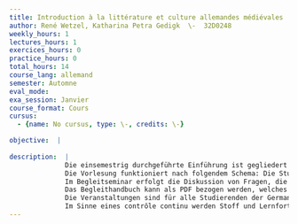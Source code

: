 ```yaml
---
title: Introduction à la littérature et culture allemandes médiévales
author: René Wetzel, Katharina Petra Gedigk  \-  32D0248
weekly_hours: 1
lectures_hours: 1
exercices_hours: 0
practice_hours: 0
total_hours: 14
course_lang: allemand
semester: Automne
eval_mode: 
exa_session: Janvier
course_format: Cours
cursus:
  - {name: No cursus, type: \-, credits: \-}

objective:  |
            
description:  |
              Die einsemestrig durchgeführte Einführung ist gegliedert in Vorlesung (cours) und Begleitseminar (séminaire).
              Die Vorlesung funktioniert nach folgendem Schema: Die Studierenden bereiten sich auf die Stunde durch das Lesen eines Kapitels im Begleithandbuch vor. Darin werden auf dem Hintergrund der mittelalterlichen historisch-sozialen Gegebenheiten Hauptthemen der mediävistischen Literaturwissenschaft angeschnitten, vor allem solche, an denen der Kontrast zur neuzeitlichen Literatur und deren Bedingungen deutlich wird: literarische und sprachliche Medien, typische Stoffe und Formen in Relation zu den Träger:innnen mittelalterlicher Literatur (Autor:innen- und Rezipient:innengruppen) und der höfischen Kultur überhaupt. Zugleich werden auch verschiedene methodische Zugänge zu den einzelnen Themenbereichen vorgestellt. Die Vorlesung selbst vertieft und illustriert einzelne Aspekte des jeweiligen Themas anhand weiterer konkreter Beispiele. 
              Im Begleitseminar erfolgt die Diskussion von Fragen, die sich aus der individuellen Lektüre des Handbuches und dem Besuch der Vorlesung ergeben haben. Gemeinsam werden Grundkenntnisse zum mittelalterlichen Literaturbetrieb, aber auch zu den wichtigsten Autor:innen und Werken der mittelhochdeutschen Literatur erarbeitet.
              Das Begleithandbuch kann als PDF bezogen werden, welches auf Moodle bereitsteht.
              Die Veranstaltungen sind für alle Studierenden der Germanistik obligatorisch und sollten nach Möglichkeit im ersten Studiensemester (Herbst) besucht werden. Im Frühjahrssemester wird dann als zweiter Teil der Einführung das zweistündige Seminar lire et traduire angeboten, in welchem sich in der konkreten Arbeit am mittelalterlichen Text Grundkenntnisse und  fähigkeiten des Übersetzens mittelhochdeutscher Werke erwerben lassen, und in welchem in das wissenschaftlich-methodische Arbeiten und Schreiben eingeführt wird.
              Im Sinne eines contrôle continu werden Stoff und Lernfortschritte durch Tests in beiden Semestern abgeprüft.
---
```

